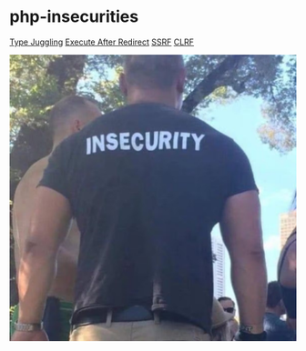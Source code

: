 # php-insecurities

[Type Juggling](/folder/type_juggling/type_juggling.md)
[Execute After Redirect](/folder/ear/ear.md)
[SSRF](/folder/ssrf/ssrf.md)
[CLRF](/folder/clrf/clrf.md)

![](insecurity.jpg)
